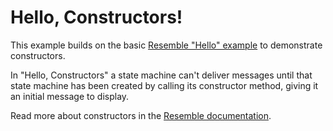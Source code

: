 # Hello, Constructors!

This example builds on the basic [Resemble "Hello"
example](https://github.com/reboot-dev/resemble-hello) to demonstrate
constructors.

In "Hello, Constructors" a state machine can't deliver messages until
that state machine has been created by calling its constructor method, giving it
an initial message to display.

Read more about constructors in the [Resemble documentation](https://docs.reboot.dev/develop/servicers#constructors).
